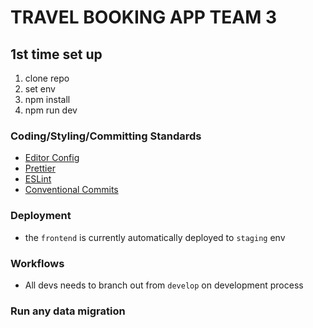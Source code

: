 # TRAVEL BOOKING APP TEAM 3

## 1st time set up

1. clone repo
2. set env
3. npm install
4. npm run dev

### Coding/Styling/Committing Standards

- [Editor Config](https://editorconfig.org/)
- [Prettier](https://prettier.io/)
- [ESLint](https://eslint.org/)
- [Conventional Commits](https://www.conventionalcommits.org/)

### Deployment

- the `frontend` is currently automatically deployed to `staging` env

### Workflows

- All devs needs to branch out from `develop` on development process

### Run any data migration
